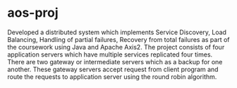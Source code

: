 # aos-proj
Developed a distributed system which implements Service Discovery, Load Balancing, Handling of partial failures, 
Recovery from total failures as part of the coursework using Java and Apache Axis2.
The project consists of four application servers which have multiple services replicated four times. There are two gateway or intermediate
servers which as a backup for one another. These gateway servers accept request from client program and route the requests to application
server using the round robin algorithm.
